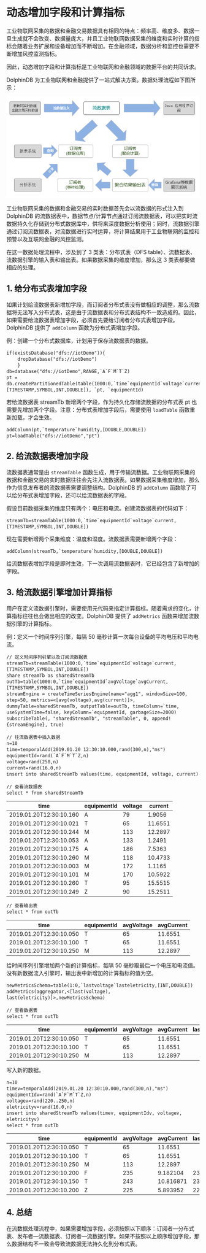 # 动态增加字段和计算指标

工业物联网采集的数据和金融交易数据具有相同的特点：频率高、维度多、数据一旦生成就不会改变、数据量庞大，并且工业物联网数据采集的维度和实时计算的指标会随着业务扩展和设备增加而不断增加。在金融领域，数据分析和监控也需要不断增加风控监测指标。

因此，动态增加字段和计算指标是工业物联网和金融领域的数据平台的共同诉求。

DolphinDB 为工业物联网和金融提供了一站式解决方案。数据处理流程如下图所示：

![](images/stream_cn.png)

工业物联网采集的数据和金融交易的实时数据首先会以流数据的形式注入到 DolphinDB 的流数据表中，数据节点/计算节点通过订阅流数据表，可以把实时流数据持久化存储到分布式数据库中，供将来深度数据分析使用；同时，流数据引擎通过订阅流数据表，对流数据进行实时运算，将计算结果用于工业物联网的监控和预警以及互联网金融的风控监测。

在这一数据处理流程中，涉及到了 3 类表：分布式表（DFS table）、流数据表、流数据引擎的输入表和输出表。如果数据采集的维度增加，那么这 3 类表都要做相应的处理。

## 1. 给分布式表增加字段

如果计划给流数据表新增加字段，而订阅者分布式表没有做相应的调整，那么流数据将无法写入分布式表，这是由于流数据表和分布式表结构不一致造成的。因此，如果需要给流数据表增加字段，必须首先要给订阅者分布式表增加字段。DolphinDB 提供了 `addColumn` 函数为分布式表增加字段。

例：创建一个分布式数据库，计划用于保存流数据表的数据。

```
if(existsDatabase("dfs://iotDemo")){
	dropDatabase("dfs://iotDemo")
	}
db=database("dfs://iotDemo",RANGE,`A`F`M`T`Z)
pt = db.createPartitionedTable(table(1000:0,`time`equipmentId`voltage`current,[TIMESTAMP,SYMBOL,INT,DOUBLE]), `pt, `equipmentId)
```

若给流数据表 streamTb 新增两个字段，作为持久化存储流数据的分布式表 pt 也需要先增加两个字段。注意：分布式表增加字段后，需要使用 `loadTable` 函数重新加载，才会生效。

```
addColumn(pt,`temperature`humidity,[DOUBLE,DOUBLE])
pt=loadTable("dfs://iotDemo","pt")
```

## 2. 给流数据表增加字段

流数据表通常是由 `streamTable` 函数生成，用于传输流数据。工业物联网采集的数据和金融交易的实时数据往往会先注入流数据表。如果数据采集维度增加，那么作为信息发布者的流数据表需要调整结构。DolphinDB 的 `addColumn` 函数除了可以给分布式表增加字段，还可以给流数据表的字段。

假设目前数据采集的维度只有两个：电压和电流。创建流数据表的代码如下：

```
streamTb=streamTable(1000:0,`time`equipmentId`voltage`current,[TIMESTAMP,SYMBOL,INT,DOUBLE])
```

现在需要新增两个采集维度：温度和湿度。流数据表需要新增两个字段：

```
addColumn(streamTb,`temperature`humidity,[DOUBLE,DOUBLE])
```

给流数据表增加字段是即时生效，下一次调用流数据表时，它已经包含了新增加的字段。

## 3. 给流数据引擎增加计算指标

用户在定义流数据引擎时，需要使用元代码来指定计算指标。随着需求的变化，计算指标往往也会做出相应的改变。DolphinDB 提供了 `addMetrics` 函数来增加流数据引擎的计算指标。

例：定义一个时间序列引擎，每隔 50 毫秒计算一次每台设备的平均电压和平均电流。

```
// 定义时间序列引擎以及订阅流数据表
streamTb=streamTable(1000:0,`time`equipmentId`voltage`current,[TIMESTAMP,SYMBOL,INT,DOUBLE])
share streamTb as sharedStreamTb
outTb=table(1000:0,`time`equipmentId`avgVoltage`avgCurrent,[TIMESTAMP,SYMBOL,INT,DOUBLE])
streamEngine = createTimeSeriesEngine(name="agg1", windowSize=100, step=50, metrics=<[avg(voltage),avg(current)]>, dummyTable=sharedStreamTb, outputTable=outTb, timeColumn=`time, useSystemTime=false, keyColumn=`equipmentId, garbageSize=2000)
subscribeTable(, "sharedStreamTb", "streamTable", 0, append!{streamEngine}, true)

// 往流数据表中插入数据
n=10
time=temporalAdd(2019.01.20 12:30:10.000,rand(300,n),"ms")
equipmentId=rand(`A`F`M`T`Z,n)
voltage=rand(250,n)
current=rand(16.0,n)
insert into sharedStreamTb values(time, equipmentId, voltage, current)

// 查看流数据表
select * from sharedStreamTb
```

| time | equipmentId | voltage | current |
| --- | --- | --- | --- |
| 2019.01.20T12:30:10.160 | A | 79 | 1.9056 |
| 2019.01.20T12:30:10.021 | T | 65 | 11.6551 |
| 2019.01.20T12:30:10.244 | M | 113 | 12.2897 |
| 2019.01.20T12:30:10.053 | A | 133 | 1.2491 |
| 2019.01.20T12:30:10.175 | A | 186 | 7.5363 |
| 2019.01.20T12:30:10.260 | M | 118 | 10.4733 |
| 2019.01.20T12:30:10.003 | M | 172 | 1.1165 |
| 2019.01.20T12:30:10.101 | M | 170 | 10.5922 |
| 2019.01.20T12:30:10.260 | T | 95 | 15.5515 |
| 2019.01.20T12:30:10.249 | Z | 90 | 15.2511 |

```
// 查看输出表
select * from outTb
```

| time | equipmentId | avgVoltage | avgCurrent |
| --- | --- | --- | --- |
| 2019.01.20T12:30:10.050 | T | 65 | 11.6551 |
| 2019.01.20T12:30:10.100 | T | 65 | 11.6551 |
| 2019.01.20T12:30:10.250 | M | 113 | 12.2897 |

给时间序列引擎增加两个新的计算指标，每隔 50 毫秒取最后一个电压和电流值。没有新数据流入引擎时，输出表中新增加的计算指标的值为空。

```
newMetricsSchema=table(1:0,`lastvoltage`lasteletricity,[INT,DOUBLE])
addMetrics(aggregator,<[last(voltage), last(eletricity)]>,newMetricsSchema)

// 查看数据表
select * from outTb
```

| time | equipmentId | avgVoltage | avgCurrent | lastVoltage | lastCurrent |
| --- | --- | --- | --- | --- | --- |
| 2019.01.20T12:30:10.050 | T | 65 | 11.6551 |
| 2019.01.20T12:30:10.100 | T | 65 | 11.6551 |
| 2019.01.20T12:30:10.250 | M | 113 | 12.2897 |

写入新的数据。

```
n=10
timev=temporalAdd(2019.01.20 12:30:10.000,rand(300,n),"ms")
equipmentIdv=rand(`A`F`M`T`Z,n)
voltagev=rand(220..250,n)
eletricityv=rand(16.0,n)
insert into sharedStreamTb values(timev, equipmentIdv, voltagev, eletricityv)
select * from outTb
```

| time | equipmentId | avgVoltage | avgCurrent | lastVoltage | lastCurrent |
| --- | --- | --- | --- | --- | --- |
| 2019.01.20T12:30:10.050 | T | 65 | 11.6551 |
| 2019.01.20T12:30:10.100 | T | 65 | 11.6551 |
| 2019.01.20T12:30:10.250 | M | 113 | 12.2897 |
| 2019.01.20T12:30:10.200 | F | 235 | 9.182104 | 234 | 14.896723 |
| 2019.01.20T12:30:10.150 | T | 243 | 10.816871 | 236 | 7.026039 |
| 2019.01.20T12:30:10.200 | Z | 225 | 5.893952 | 225 | 2.098874 |

## 4. 总结

在流数据处理流程中，如果需要增加字段，必须按照以下顺序：订阅者—分布式表、发布者—流数据表、订阅者—流数据引擎。如果不按照以上顺序增加字段，那么数据结构不一致会导致流数据无法持久化到分布式表。

